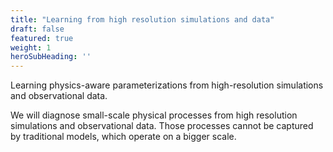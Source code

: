 ```yaml
---
title: "Learning from high resolution simulations and data"
draft: false
featured: true
weight: 1
heroSubHeading: ''
---
```



Learning physics-aware parameterizations from high-resolution simulations and observational data. 

We will diagnose small-scale physical processes from high resolution simulations and observational data. Those processes cannot be captured by traditional models, which operate on a bigger scale.

